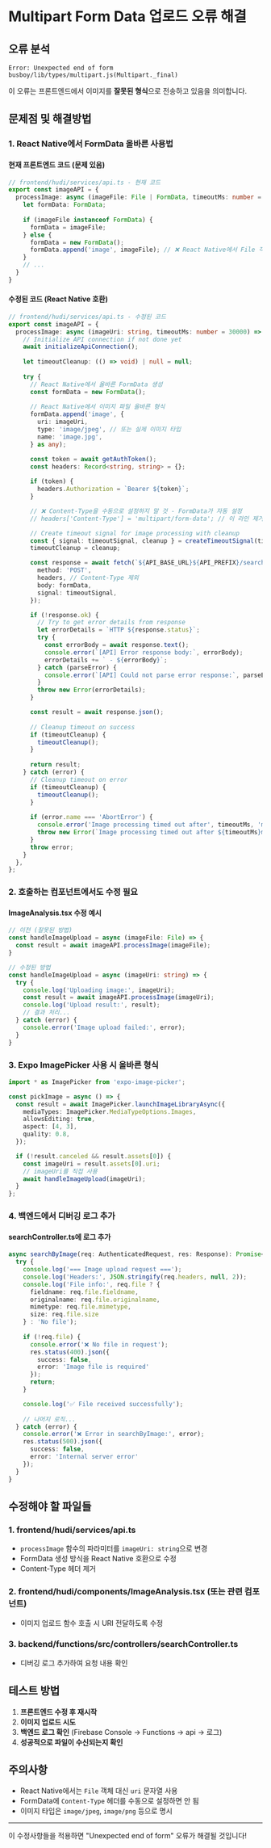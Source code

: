 # Multipart Form Data 업로드 오류 해결

## 오류 분석
```
Error: Unexpected end of form
busboy/lib/types/multipart.js(Multipart._final)
```

이 오류는 프론트엔드에서 이미지를 **잘못된 형식**으로 전송하고 있음을 의미합니다.

## 문제점 및 해결방법

### 1. React Native에서 FormData 올바른 사용법

#### 현재 프론트엔드 코드 (문제 있음)
```typescript
// frontend/hudi/services/api.ts - 현재 코드
export const imageAPI = {
  processImage: async (imageFile: File | FormData, timeoutMs: number = 30000) => {
    let formData: FormData;
    
    if (imageFile instanceof FormData) {
      formData = imageFile;
    } else {
      formData = new FormData();
      formData.append('image', imageFile); // ❌ React Native에서 File 객체 사용 불가
    }
    // ...
  }
}
```

#### 수정된 코드 (React Native 호환)
```typescript
// frontend/hudi/services/api.ts - 수정된 코드
export const imageAPI = {
  processImage: async (imageUri: string, timeoutMs: number = 30000) => {
    // Initialize API connection if not done yet
    await initializeApiConnection();
    
    let timeoutCleanup: (() => void) | null = null;
    
    try {
      // React Native에서 올바른 FormData 생성
      const formData = new FormData();
      
      // React Native에서 이미지 파일 올바른 형식
      formData.append('image', {
        uri: imageUri,
        type: 'image/jpeg', // 또는 실제 이미지 타입
        name: 'image.jpg',
      } as any);

      const token = await getAuthToken();
      const headers: Record<string, string> = {};
      
      if (token) {
        headers.Authorization = `Bearer ${token}`;
      }

      // ❌ Content-Type을 수동으로 설정하지 말 것 - FormData가 자동 설정
      // headers['Content-Type'] = 'multipart/form-data'; // 이 라인 제거!

      // Create timeout signal for image processing with cleanup
      const { signal: timeoutSignal, cleanup } = createTimeoutSignal(timeoutMs);
      timeoutCleanup = cleanup;

      const response = await fetch(`${API_BASE_URL}${API_PREFIX}/search/image`, {
        method: 'POST',
        headers, // Content-Type 제외
        body: formData,
        signal: timeoutSignal,
      });

      if (!response.ok) {
        // Try to get error details from response
        let errorDetails = `HTTP ${response.status}`;
        try {
          const errorBody = await response.text();
          console.error(`[API] Error response body:`, errorBody);
          errorDetails += ` - ${errorBody}`;
        } catch (parseError) {
          console.error(`[API] Could not parse error response:`, parseError);
        }
        throw new Error(errorDetails);
      }

      const result = await response.json();
      
      // Cleanup timeout on success
      if (timeoutCleanup) {
        timeoutCleanup();
      }
      
      return result;
    } catch (error) {
      // Cleanup timeout on error
      if (timeoutCleanup) {
        timeoutCleanup();
      }
      
      if (error.name === 'AbortError') {
        console.error('Image processing timed out after', timeoutMs, 'ms');
        throw new Error(`Image processing timed out after ${timeoutMs}ms`);
      }
      throw error;
    }
  },
};
```

### 2. 호출하는 컴포넌트에서도 수정 필요

#### ImageAnalysis.tsx 수정 예시
```typescript
// 이전 (잘못된 방법)
const handleImageUpload = async (imageFile: File) => {
  const result = await imageAPI.processImage(imageFile);
}

// 수정된 방법
const handleImageUpload = async (imageUri: string) => {
  try {
    console.log('Uploading image:', imageUri);
    const result = await imageAPI.processImage(imageUri);
    console.log('Upload result:', result);
    // 결과 처리...
  } catch (error) {
    console.error('Image upload failed:', error);
  }
}
```

### 3. Expo ImagePicker 사용 시 올바른 형식

```typescript
import * as ImagePicker from 'expo-image-picker';

const pickImage = async () => {
  const result = await ImagePicker.launchImageLibraryAsync({
    mediaTypes: ImagePicker.MediaTypeOptions.Images,
    allowsEditing: true,
    aspect: [4, 3],
    quality: 0.8,
  });

  if (!result.canceled && result.assets[0]) {
    const imageUri = result.assets[0].uri;
    // imageUri를 직접 사용
    await handleImageUpload(imageUri);
  }
};
```

### 4. 백엔드에서 디버깅 로그 추가

#### searchController.ts에 로그 추가
```typescript
async searchByImage(req: AuthenticatedRequest, res: Response): Promise<void> {
  try {
    console.log('=== Image upload request ===');
    console.log('Headers:', JSON.stringify(req.headers, null, 2));
    console.log('File info:', req.file ? {
      fieldname: req.file.fieldname,
      originalname: req.file.originalname,
      mimetype: req.file.mimetype,
      size: req.file.size
    } : 'No file');
    
    if (!req.file) {
      console.error('❌ No file in request');
      res.status(400).json({ 
        success: false, 
        error: 'Image file is required' 
      });
      return;
    }

    console.log('✅ File received successfully');
    
    // 나머지 로직...
  } catch (error) {
    console.error('❌ Error in searchByImage:', error);
    res.status(500).json({ 
      success: false, 
      error: 'Internal server error' 
    });
  }
}
```

## 수정해야 할 파일들

### 1. frontend/hudi/services/api.ts
- `processImage` 함수의 파라미터를 `imageUri: string`으로 변경
- FormData 생성 방식을 React Native 호환으로 수정
- Content-Type 헤더 제거

### 2. frontend/hudi/components/ImageAnalysis.tsx (또는 관련 컴포넌트)
- 이미지 업로드 함수 호출 시 URI 전달하도록 수정

### 3. backend/functions/src/controllers/searchController.ts
- 디버깅 로그 추가하여 요청 내용 확인

## 테스트 방법

1. **프론트엔드 수정 후 재시작**
2. **이미지 업로드 시도**
3. **백엔드 로그 확인** (Firebase Console → Functions → api → 로그)
4. **성공적으로 파일이 수신되는지 확인**

## 주의사항

- React Native에서는 `File` 객체 대신 `uri` 문자열 사용
- FormData에 `Content-Type` 헤더를 수동으로 설정하면 안 됨
- 이미지 타입은 `image/jpeg`, `image/png` 등으로 명시

---

이 수정사항들을 적용하면 "Unexpected end of form" 오류가 해결될 것입니다!